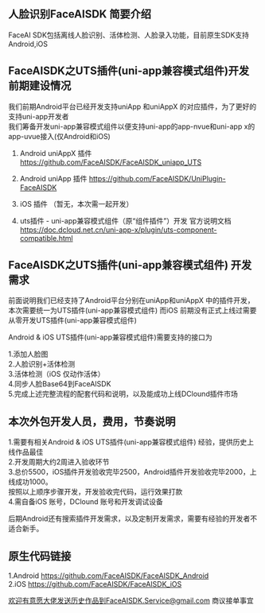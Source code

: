 ## 人脸识别FaceAISDK 简要介绍
 FaceAI SDK包括离线人脸识别、活体检测、人脸录入功能，目前原生SDK支持Android,iOS

## FaceAISDK之UTS插件(uni-app兼容模式组件)开发前期建设情况
 我们前期Android平台已经开发支持uniApp 和uniAppX 的对应插件，为了更好的支持uni-app开发者  
 我们筹备开发uni-app兼容模式组件以便支持uni-app的app-nvue和uni-app x的app-uvue接入(仅Android和iOS)  

 1. Android uniAppX 插件 https://github.com/FaceAISDK/FaceAISDK_uniapp_UTS  
 2. Android uniApp  插件 https://github.com/FaceAISDK/UniPlugin-FaceAISDK  
 3. iOS 插件 （暂无，本次需一起开发）  

 4. uts插件 - uni-app兼容模式组件（原“组件插件”）开发 官方说明文档  
 https://doc.dcloud.net.cn/uni-app-x/plugin/uts-component-compatible.html  

##  FaceAISDK之UTS插件(uni-app兼容模式组件) 开发需求

  前面说明我们已经支持了Android平台分别在uniApp和uniAppX 中的插件开发，本次需要统一为UTS插件(uni-app兼容模式组件)
  而iOS 前期没有正式上线过需要从零开发UTS插件(uni-app兼容模式组件)  
  
  Android & iOS UTS插件(uni-app兼容模式组件)需要支持的接口为  

  1.添加人脸图  
  2.人脸识别+活体检测  
  3.活体检测（iOS 仅动作活体）  
  4.同步人脸Base64到FaceAISDK  
  5.完成上述完整流程的配套代码和说明，以及能成功上线DClound插件市场  
  
## 本次外包开发人员，费用，节奏说明
  1.需要有相关Android & iOS UTS插件(uni-app兼容模式组件) 经验，提供历史上线作品最佳  
  2.开发周期大约2周进入验收环节  
  3.总价5500，iOS插件开发验收完毕2500，Android插件开发验收完毕2000，上线成功1000。  
    按照以上顺序步骤开发，开发验收完代码，运行效果打款  
  4.需自备iOS 账号，DClound 账号和开发调试设备  

 后期Android还有搜索插件开发需求，以及定制开发需求，需要有经验的开发者不适合新手。
 

## 原生代码链接
  1.Android https://github.com/FaceAISDK/FaceAISDK_Android  
  2.iOS     https://github.com/FaceAISDK/FaceAISDK_iOS
  

欢迎有意愿大佬发送历史作品到FaceAISDK.Service@gmail.com 商议接单事宜